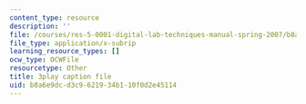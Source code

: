 ```yaml
---
content_type: resource
description: ''
file: /courses/res-5-0001-digital-lab-techniques-manual-spring-2007/b8a6e9dcd3c9621934b110f0d2e45114_HZFIdpThd-s.srt
file_type: application/x-subrip
learning_resource_types: []
ocw_type: OCWFile
resourcetype: Other
title: 3play caption file
uid: b8a6e9dc-d3c9-6219-34b1-10f0d2e45114
---
```

